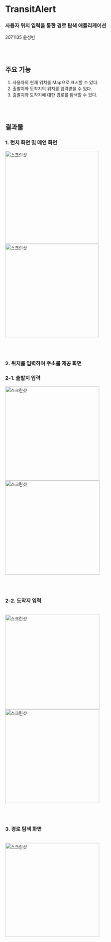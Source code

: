 # TransitAlert #

### **사용자 위치 입력을 통한 경로 탐색 애플리케이션** ###
2071135 윤성빈

<br><br>

## 주요 기능 ##
1. 사용자의 현재 위치를 Map으로 표시할 수 있다.
2. 출발지와 도착지의 위치를 입력받을 수 있다.
3. 출발지와 도착지에 대한 경로를 탐색할 수 있다.

<br><br>


## 결과물 ##


### 1. 런치 화면 및 메인 화면 ###
<img width="299" alt="스크린샷" src="https://github.com/binnay/TransitAlert/assets/125789787/1d59654c-c221-4b72-b225-df9ff14f16c3">
<img width="300" alt="스크린샷" src="https://github.com/binnay/TransitAlert/assets/125789787/f4795fde-d270-40cd-ac6f-47f885420c94">

<br><br>

### 2. 위치를 입력하여 주소를 제공 화면 ###

### 2-1. 출발지 입력 ###

<img width="302" alt="스크린샷" src="https://github.com/binnay/TransitAlert/assets/125789787/eb27e832-5a83-40d0-99e6-aaf2bf141e44">
<img width="303" alt="스크린샷" src="https://github.com/binnay/TransitAlert/assets/125789787/4116dfa3-fc39-41e8-9d4e-d4aa4a70ee09">

<br><br>
### 2-2. 도착지 입력 ###
<br>
<img width="304" alt="스크린샷" src="https://github.com/binnay/TransitAlert/assets/125789787/852d4212-48dd-4db2-af33-2ffb1f43e37e">
<img width="302" alt="스크린샷" src="https://github.com/binnay/TransitAlert/assets/125789787/44819c50-e5d3-4b51-8b8d-f55c1ff8e0ee">

<br><br>

### 3. 경로 탐색 화면 ###
<br>
<img width="302" alt="스크린샷" src="https://github.com/binnay/TransitAlert/assets/125789787/07e14f51-3887-4f46-ba60-4f0b6b1f43c8">


